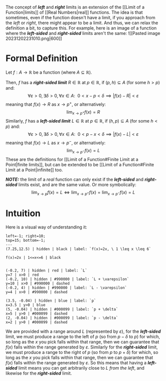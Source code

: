 The concept of ***left*** and ***right*** limits is an extension of the [[Limit of a Function|limits]] of [[Real Numbers|real]] functions. The idea is that sometimes, even if the function doesn't have a limit, if you approach from the *left* or *right*, there might appear to be a limit. And thus, we can relax the definition a bit, to capture this.
For example, here is an image of a function where the ***left-sided*** and ***right-sided*** limits aren't the same:
![[Pasted image 20231202231010.png|600]]

# Formal Definition
Let $f: A \to \mathbb{R}$ be a function (where $A \subseteq \mathbb{R}$).

Then, $f$ has a ***right-sided limit*** $R \in \mathbb{R}$ at $p \in \mathbb{R}$, if $(p, h) \subseteq A$ (for some $h>p$) and:
$$
\forall \varepsilon > 0, \exists \delta > 0, \forall x \in A: \ \ 0 < x-p < \delta  \implies |f(x)-R|<\varepsilon
$$
meaning that $f(x)\to R$ as $x\to p^+$, or alternatively: $$\lim_{ x \to p^+ } f(x) = R$$
Similarly, $f$ has a ***left-sided limit*** $L \in \mathbb{R}$ at $p \in \mathbb{R}$, if $(h, p) \subseteq A$ (for some $h<p$) and:
$$
\forall \varepsilon > 0, \exists \delta > 0, \forall x \in A: \ \ 0 < p-x < \delta  \implies |f(x)-L|<\varepsilon
$$
meaning that $f(x)\to L$ as $x\to p^-$, or alternatively: $$\lim_{ x \to p^- } f(x) = L$$
These are the definitions for [[Limit of a Function#Finite Limit at a Point|finite limits]], but can be extended to be [[Limit of a Function#Finite Limit at a Point|infinite]] too.

***NOTE:*** the limit of a *real* function can only exist if the ***left-sided*** and ***right-sided*** limits exist, and are the same value. Or more symbolically: $$\lim_{ x \to p } f(x) = L \iff \lim_{ x \to p^+ } f(x) = \lim_{ x \to p^- } f(x) = L $$

# Intuition
Here is a visual way of understanding it:
```desmos-graph
left=-1; right=10;
top=15; bottom=-1;
---
(7.25,12.5) | hidden | black | label: `f(x)=2x, \ 1 \leq x \leq 6`

f(x)=2x | 1<=x<=6 | black


(-0.2, 7) | hidden | red | label: `L`
y=7 | x>0 | red
(-0.2, 10) | hidden | #990000 | label: `L + \varepsilon`
y=10 | x>0 | #990000 | dashed
(-0.2, 4) | hidden | #990000 | label: `L - \varepsilon`
y=4 | x>0 | #990000 | dashed

(3.5, -0.04) | hidden | blue | label: `p`
x=3.5 | y>0 | blue
(5, -0.04) | hidden | #000099 | label: `p + \delta`
x=5 | y>0 | #000099 | dashed
(2, -0.04) | hidden | #000099 | label: `p - \delta`
x=2 | y>0 | #000099 | dashed
```
We are provided with a range around $L$ (represented by $\varepsilon$), for the ***left-sided*** limit, we must produce a range to the left of $p$ (so from $p-\delta$ to $p$) for which, so long as the $x$ you pick falls within that range, then we can guarantee that $f(x)$ falls within the range generated by $\varepsilon$. 
Similarly for the ***right-sided*** limit, we must produce a range to the right of $p$ (so from $p$ to $p+\delta$) for which, so long as the $x$ you pick falls within that range, then we can guarantee that $f(x)$ falls within the range generated by $\varepsilon$.
So this means that having a ***left-sided*** limit means you can get arbitrarily close to $L$ *from the left*, and likewise for the ***right-sided*** limit.